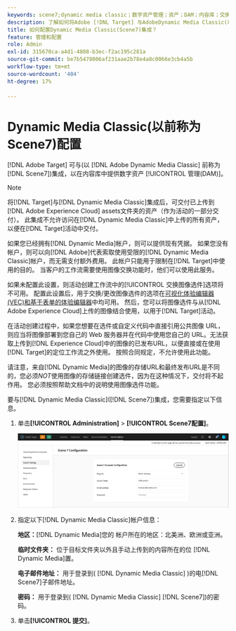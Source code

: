 ```yaml
---
keywords: scene7;dynamic media classic；数字资产管理；资产；DAM；内容库；交换图像
description: 了解如何将Adobe [!DNL Target] 与AdobeDynamic Media Classic(以前称为Scene7)集成，以在内容库中提供数字资产管理(DAM)。
title: 如何配置Dynamic Media Classic(Scene7)集成？
feature: 管理和配置
role: Admin
exl-id: 315670ca-a4d1-4808-b3ec-f2ac195c281a
source-git-commit: be7b5478006af231aae2b78e4a8c0066e3cb4a5b
workflow-type: tm+mt
source-wordcount: '404'
ht-degree: 17%

---
```


# Dynamic Media Classic(以前称为Scene7)配置

[!DNL Adobe Target] 可与(以 [!DNL Adobe Dynamic Media Classic] 前称为 [!DNL Scene7])集成，以在内容库中提供数字资产 [!UICONTROL 管理(DAM)]。

>[!NOTE]
>
>将[!DNL Target]与[!DNL Dynamic Media Classic]集成后，可交付已上传到[!DNL Adobe Experience Cloud] assets文件夹的资产（作为活动的一部分交付）。 此集成不允许访问在[!DNL Dynamic Media Classic]中上传的所有资产，以便在[!DNL Target]活动中交付。

如果您已经拥有[!DNL Dynamic Media]帐户，则可以提供现有凭据。 如果您没有帐户，则可以向[!DNL Adobe]代表索取使用受限的[!DNL Dynamic Media Classic]帐户，而无需支付额外费用。 此帐户只能用于限制在[!DNL Target]中使用的目的。 当客户的工作流需要使用图像交换功能时，他们可以使用此服务。

<!-- 
>[!NOTE]
>
>A restricted-use, free [!DNL Dynamic Media Classic] account for [!DNL Adobe Target] is no longer supported for new customers or new users. Existing sign-in credentials work as usual. 
-->

如果未配置此设置，则活动创建工作流中的[!UICONTROL 交换图像选件]选项将不可用。 配置此设置后，用于交换/更改图像选件的选项在[可视化体验编辑器(VEC)和基于表单的体验编辑器](/help/c-experiences/experiences.md#concept_A2E10F6AFB3D4AEAB6951EE14688848D)中均可用。 然后，您可以将图像选件与从[!DNL Adobe Experience Cloud]上传的图像结合使用，以用于[!DNL Target]活动。

在活动创建过程中，如果您想要在选件或自定义代码中直接引用公共图像 URL，则应当将图像部署到您自己的 Web 服务器并在代码中使用您自己的 URL。无法获取上传到[!DNL Experience Cloud]中的图像的已发布URL，以便直接或在使用[!DNL Target]的定位工作流之外使用。 按照合同规定，不允许使用此功能。

请注意，来自[!DNL Dynamic Media]的图像的存储URL和最终发布URL是不同的，您必须&#x200B;*NOT*&#x200B;使用图像的存储链接创建选件，因为在这种情况下，交付将不起作用。 您必须按照帮助文档中的说明使用图像选件功能。

要与[!DNL Dynamic Media Classic]([!DNL Scene7])集成，您需要指定以下信息。

1. 单击&#x200B;**[!UICONTROL Administration]** > **[!UICONTROL Scene7配置]**。

   ![Scene7页面](/help/administrating-target/assets/scene7.png)

1. 指定以下[!DNL Dynamic Media Classic]帐户信息：

   **地区：**[!DNL Dynamic Media]您的 帐户所在的地区：北美洲、欧洲或亚洲。

   **临时文件夹：** 位于目标文件夹以外且手动上传到的内容所在的位 [!DNL Dynamic Media]置。

   **电子邮件地址：** 用于登录到( [!DNL Dynamic Media Classic] )的电[!DNL Scene7]子邮件地址。

   **密码：** 用于登录到( [!DNL Dynamic Media Classic] [!DNL Scene7])的密码。

1. 单击&#x200B;**[!UICONTROL 提交]**。
